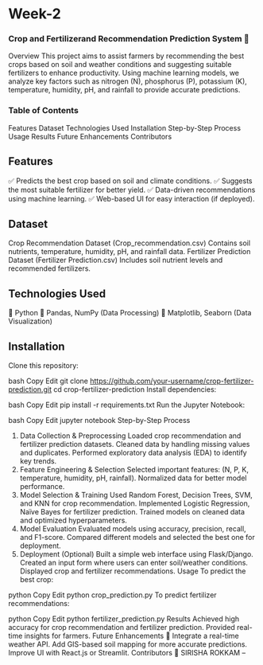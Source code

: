 # Week-2
 ### Crop and Fertilizerand Recommendation Prediction System 🌱
Overview
This project aims to assist farmers by recommending the best crops based on soil and weather conditions and suggesting suitable fertilizers to enhance productivity. Using machine learning models, we analyze key factors such as nitrogen (N), phosphorus (P), potassium (K), temperature, humidity, pH, and rainfall to provide accurate predictions.

### Table of Contents
Features
Dataset
Technologies Used
Installation
Step-by-Step Process
Usage
Results
Future Enhancements
Contributors


## Features
✅ Predicts the best crop based on soil and climate conditions.
✅ Suggests the most suitable fertilizer for better yield.
✅ Data-driven recommendations using machine learning.
✅ Web-based UI for easy interaction (if deployed).

## Dataset
Crop Recommendation Dataset (Crop_recommendation.csv)
Contains soil nutrients, temperature, humidity, pH, and rainfall data.
Fertilizer Prediction Dataset (Fertilizer Prediction.csv)
Includes soil nutrient levels and recommended fertilizers.


## Technologies Used
🔹 Python
🔹 Pandas, NumPy (Data Processing)
🔹 Matplotlib, Seaborn (Data Visualization)

## Installation
Clone this repository:

bash
Copy
Edit
git clone https://github.com/your-username/crop-fertilizer-prediction.git
cd crop-fertilizer-prediction
Install dependencies:

bash
Copy
Edit
pip install -r requirements.txt
Run the Jupyter Notebook:

bash
Copy
Edit
jupyter notebook
Step-by-Step Process
1. Data Collection & Preprocessing
Loaded crop recommendation and fertilizer prediction datasets.
Cleaned data by handling missing values and duplicates.
Performed exploratory data analysis (EDA) to identify key trends.
2. Feature Engineering & Selection
Selected important features: (N, P, K, temperature, humidity, pH, rainfall).
Normalized data for better model performance.
3. Model Selection & Training
Used Random Forest, Decision Trees, SVM, and KNN for crop recommendation.
Implemented Logistic Regression, Naïve Bayes for fertilizer prediction.
Trained models on cleaned data and optimized hyperparameters.
4. Model Evaluation
Evaluated models using accuracy, precision, recall, and F1-score.
Compared different models and selected the best one for deployment.
5. Deployment (Optional)
Built a simple web interface using Flask/Django.
Created an input form where users can enter soil/weather conditions.
Displayed crop and fertilizer recommendations.
Usage
To predict the best crop:

python
Copy
Edit
python crop_prediction.py
To predict fertilizer recommendations:

python
Copy
Edit
python fertilizer_prediction.py
Results
Achieved high accuracy for crop recommendation and fertilizer prediction.
Provided real-time insights for farmers.
Future Enhancements 🚀
Integrate a real-time weather API.
Add GIS-based soil mapping for more accurate predictions.
Improve UI with React.js or Streamlit.
Contributors
👤 SIRISHA ROKKAM –

